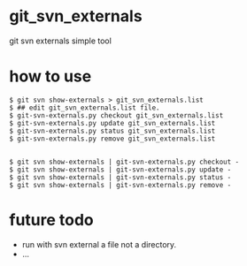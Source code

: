 # git_svn_externals
git svn externals simple tool


# how to use

    $ git svn show-externals > git_svn_externals.list
    $ ## edit git_svn_externals.list file.
    $ git-svn-externals.py checkout git_svn_externals.list
    $ git-svn-externals.py update git_svn_externals.list
    $ git-svn-externals.py status git_svn_externals.list
    $ git-svn-externals.py remove git_svn_externals.list


    $ git svn show-externals | git-svn-externals.py checkout -
    $ git svn show-externals | git-svn-externals.py update -
    $ git svn show-externals | git-svn-externals.py status -
    $ git svn show-externals | git-svn-externals.py remove -


# future todo
  * run with svn external a file not a directory.
  * ...
